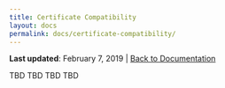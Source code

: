 ```yaml
---
title: Certificate Compatibility
layout: docs
permalink: docs/certificate-compatibility/
---
```


**Last updated**: February 7, 2019 \| [Back to Documentation](/docs/)


TBD TBD TBD TBD 
